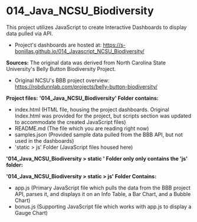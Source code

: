 # 014_Java_NCSU_Biodiversity
This project utilizes JavaScript to create Interactive Dashboards to display data pulled via API.  
- Project's dashboards are hosted at: https://s-bonillas.github.io/014_Javascript_NCSU_Biodiversity/

**Sources:**
The original data was derived from North Carolina State University's Belly Button Biodiversity Project.
- Original NCSU's BBB project overview: https://robdunnlab.com/projects/belly-button-biodiversity/

**Project files:**
**'014_Java_NCSU_Biodiversity' Folder contains:**
- index.html (HTML file, housing the project dashboards.  Original Index.html was provided for the project, but scripts section was updated to accommodate the created JavaScript files)
- README.md (The file which you are reading right now)
- samples.json (Provided sample data pulled from the BBB API, but not used in the dashboards)
- 'static > js' Folder (JavaScript files housed here)

**'014_Java_NCSU_Biodiversity > static ' Folder only only contains the 'js' folder:**

**'014_Java_NCSU_Biodiversity > static > js' Folder Contains:**
- app.js (Primary JavaScript file which pulls the data from the BBB project API, parses it, and displays it on an Info Table, a Bar Chart, and a Bubble Chart)
- bonus.js (Supporting JavaScript file which works with app.js to display a Gauge Chart)



